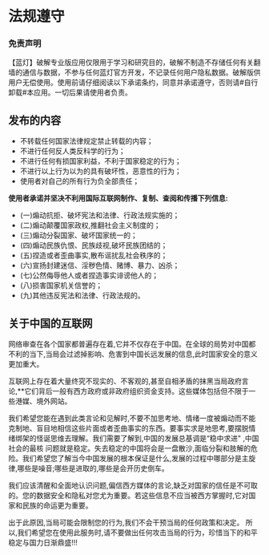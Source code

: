 # 法规遵守

### 免责声明
【蓝灯】破解专业版应用仅限用于学习和研究目的，破解不制造不存储任何有关翻墙的通信与数据，不参与任何蓝灯官方开发，不记录任何用户隐私数据。破解版供用户无偿使用。使用前请仔细阅读以下承诺条约，同意并承诺遵守，否则请#自行卸载#本应用。一切后果请使用者负责。


## 发布的内容
- 不转载任何国家法律规定禁止转载的内容；
- 不进行任何反人类反科学的行为；
- 不进行任何有损国家利益，不利于国家稳定的行为；
- 不进行以上行为以为的具有破坏性，恶意性的行为；
- 使用者对自己的所有行为负全部责任；

**使用者承诺并坚决不利用国际互联网制作、复制、查阅和传播下列信息:**
- (一)煽动抗拒、破坏宪法和法律、行政法规实施的；
- (二)煽动颠覆国家政权,推翻社会主义制度的；
- (三)煽动分裂国家、破坏国家统一的；
- (四)煽动民族仇恨、民族歧视,破坏民族团结的；
- (五)捏造或者歪曲事实,散布谣扰乱社会秩序的；
- (六)宣扬封建迷信、淫秽色情、赌博、暴力、凶杀；
- (七)公然侮辱他人或者捏造事实诽谤他人的；
- (八)损害国家机关信誉的；
- (九)其他违反宪法和法律、行政法规的。 

## 关于中国的互联网
网络审查在各个国家都普遍存在着,它并不仅存在于中国。在全球的局势对中国都不利的当下,当局会过滤掉影响、危害到中国长远发展的信息,此时国家安全的意义更加重大。

互联网上存在着大量终究不现实的、不客观的,甚至自相矛盾的抹黑当局政府言论,**它们背后一般有西方政府或非政府组织资金支持。这些媒体包括但不限于一些港媒、境外网站。

我们希望您能在遇到此类言论和见解时,不要不加思考地、情绪一度被煽动而不能克制地、盲目地相信这些片面或者歪曲事实的东西。要事实求是地思考,要摆脱情绪绑架的怪诞思维去理解。我们需要了解到,中国的发展总基调是“稳中求进" ,中国社会的最核 问题就是稳定。失去稳定的中国将会是一盘散沙,面临分裂和肢解的危险。我们希望您了解当今中国发展的根本保证是什么,发展的过程中哪部分是主旋律,哪些是噪音;哪些是进取的,哪些是会开历史倒车。

我们应该清醒和全面地认识问题,偏信西方媒体的言论,缺乏对国家的信任是不可取的。您的数据安全和隐私对您尤为重要。若这些信息不应当被西方掌握时,它对国家和民族的命运更为重要。

出于此原因,当局可能会限制您的行为,我们不会干预当局的任何政策和决定。
所以,我们希望您在使用此服务时,请不要做出任何攻击当局的行为，珍惜当下的和平稳定与国力日渐鼎盛!!!
